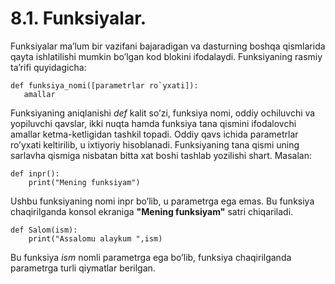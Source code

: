 # 8.1. Funksiyalar.

Funksiyalar ma’lum bir vazifani bajaradigan va dasturning boshqa qismlarida qayta ishlatilishi mumkin bo’lgan kod blokini ifodalaydi. Funksiyaning rasmiy ta’rifi quyidagicha:

```
def funksiya_nomi([parametrlar ro`yxati]): 
   amallar 
```

Funksiyaning aniqlanishi _def_ kalit so’zi, funksiya nomi, oddiy ochiluvchi va yopiluvchi qavslar, ikki nuqta hamda funksiya tana qismini ifodalovchi amallar ketma-ketligidan tashkil topadi. Oddiy qavs ichida parametrlar ro’yxati keltirilib, u ixtiyoriy hisoblanadi. Funksiyaning tana qismi uning sarlavha qismiga nisbatan bitta xat boshi tashlab yozilishi shart. Masalan:

```
def inpr(): 
    print("Mening funksiyam") 
```

Ushbu funksiyaning nomi inpr bo’lib, u parametrga ega emas. Bu funksiya chaqirilganda konsol ekraniga **"Mening funksiyam"** satri chiqariladi.

```
def Salom(ism): 
    print("Assalomu alaykum ",ism) 
```

Bu funksiya _ism_ nomli parametrga ega bo’lib, funksiya chaqirilganda parametrga turli qiymatlar berilgan.







